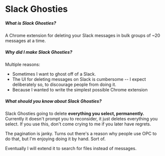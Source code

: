 # Slack Ghosties
##### What is Slack Ghosties? 
A Chrome extension for deleting your Slack messages in bulk groups of ~20 messages at a time.

##### Why did I make Slack Ghosties?
Multiple reasons: 

 - Sometimes I want to ghost off of a Slack. 
 - The UI for deleting messages on Slack is cumbersome -- I expect deliberately so, to discourage people from doing it.
 - Because I wanted to write the simplest possible Chrome extension
 
##### What should you know about Slack Ghosties?

Slack Ghosties going to delete __everything you select, permanently.__ Currently it doesn't prompt you to reconsider, it just deletes everything you select. If you use this, don't come crying to me if you later have regrets.

The pagination is janky. Turns out there's a reason why people use OPC to do that, but I'm enjoying doing it by hand. Sort of. 

Eventually I will extend it to search for files instead of messages. 